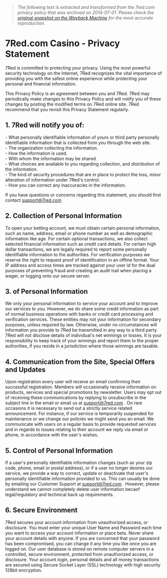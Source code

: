 > *The following text is extracted and transformed from the 7red.com privacy policy that was archived on 2014-07-01. Please check the [original snapshot on the Wayback Machine](https://web.archive.org/web/20140701121800id_/http%3A//www.7red.com/privacy) for the most accurate reproduction.*

# 7Red.com Casino - Privacy Statement

7Red is committed to protecting your privacy. Using the most powerful security technology on the Internet, 7Red recognizes the vital importance of providing you with the safest online experience while protecting your personal and financial information.

This Privacy Policy is an agreement between you and 7Red. 7Red may periodically make changes to this Privacy Policy and will notify you of these changes by posting the modified terms on 7Red online site. 7Red recommend that you revisit this Privacy Statement regularly.

## 1\. 7Red will notify you of:

\- What personally identifiable information of yours or third party personally identifiable information that is collected from you through the web site.   
\- The organization collecting the information.   
\- How the information is used.   
\- With whom the information may be shared.   
\- What choices are available to you regarding collection, and distribution of the information.   
\- The kind of security procedures that are in place to protect the loss, misor alteration of information under 7Red's control.   
\- How you can correct any inaccuracies in the information.

If you have questions or concerns regarding this statement, you should first contact support@7red.com

## 2\. Collection of Personal Information

To open your betting account, we must obtain certain personal information, such as name, address, email or phone number as well as demographic information like age. For certain optional transactions, we also collect selected financial information such as credit card details. For certain high dollar transactions, we are legally required to report some personally identifiable information to the authorities. For verification purposes we reserve the right to request proof of identification in an offline format. Your IP address and access times are tracked against your user id for the dual purposes of preventing fraud and creating an audit trail when placing a wager, or logging onto our secure server.

## 3\. of Personal Information

We only your personal information to service your account and to improve our services to you. However, we do share some credit information as part of normal business operations with banks or credit card processing and verification services. These entities may not your information for secondary purposes, unless required by law. Otherwise, under no circumstances will information you provide to 7Red be transmitted in any way to a third party. 7Red will not disclose details of individual's net winnings or losses. It is your responsibility to keep track of your winnings and report them to the proper authorities, if you reside in a jurisdiction where those winnings are taxable.

## 4\. Communication from the Site, Special Offers and Updates

Upon registration every user will receive an email confirming their successful registration. Members will occasionally receive information on products, services and special promotions by newsletter. Users may opt out of receiving these communications by replying to unsubscribe in the subject line in the email or email us at support@7red.com . On rare occasions it is necessary to send out a strictly service related announcement. For instance, if our service is temporarily suspended for maintenance or we change our policies we might send you an email. We communicate with users on a regular basis to provide requested services and in regards to issues relating to their account we reply via email or phone, in accordance with the user's wishes.

## 5\. Control of Personal Information

If a user's personally identifiable information changes (such as your zip code, phone, email or postal address), or if a user no longer desires our service, we provide a way to correct, update or deactivate that user's personally identifiable information provided to us. This can usually be done by emailing our Customer Support at support@7red.com . However, please understand we cannot completely delete user information becaof legal/regulatory and technical back up requirements.

## 6\. Secure Environment

7Red secures your account information from unauthorized access, or disclosure. You must enter your unique User Name and Password each time you want to access your account information or place bets. Never share your account details with anyone. If you are concerned that your password has been compromised, you can change it any time you like once you are logged on. Our user database is stored on remote computer servers in a controlled, secure environment, protected from unauthorized access, or disclosure. Your account login, personal details and all money transactions are secured using Secure Socket Layer (SSL) technology with high security 128bit encryption.
